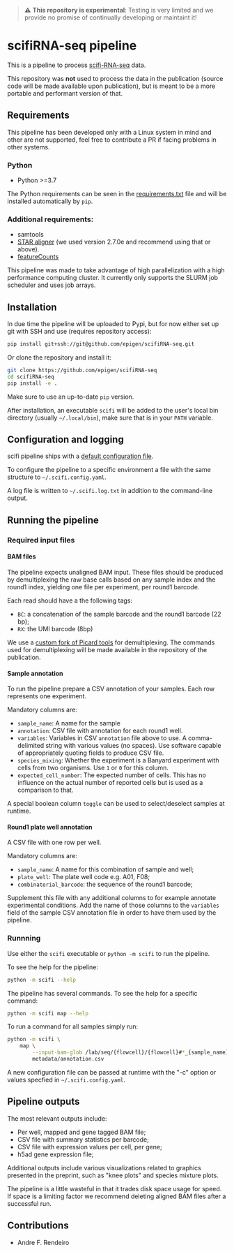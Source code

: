 > :warning: **This repository is experimental**: Testing is very limited and we
provide no promise of continually developing or maintaint it!

# scifiRNA-seq pipeline

This is a pipeline to process
[scifi-RNA-seq](https://www.biorxiv.org/content/10.1101/2019.12.17.879304v1)
data.

This repository was **not** used to process the data in the publication (source
code will be made available upon publication), but is meant to be a more
portable and performant version of that.

## Requirements

This pipeline has been developed only with a Linux system in mind and other
are not supported, feel free to contribute a PR if facing problems in other
systems.

### Python

- Python >=3.7

The Python requirements can be seen in the [requirements.txt](requirements.txt)
file and will be installed automatically by ``pip``.

### Additional requirements:

 - samtools
 - [STAR aligner](https://github.com/alexdobin/STAR) (we used version 2.7.0e and
recommend using that or above).
 - [featureCounts](http://subread.sourceforge.net/)


This pipeline was made to take advantage of high parallelization with a high
performance computing cluster. It currently only supports the SLURM job
scheduler and uses job arrays.

## Installation
In due time the pipeline will be uploaded to Pypi, but for now either set up git
with SSH and use (requires repository access):

```bash
pip install git+ssh://git@github.com/epigen/scifiRNA-seq.git
```
Or clone the repository and install it:

```bash
git clone https://github.com/epigen/scifiRNA-seq
cd scifiRNA-seq
pip install -e .
```

Make sure to use an up-to-date ``pip`` version.

After installation, an executable ``scifi`` will be added to the user's local
bin directory (usually `~/.local/bin`), make sure that is in your `PATH`
variable.

## Configuration and logging

scifi pipeline ships with a
[default configuration file](scifi/config/default.yaml).

To configure the pipeline to a specific environment a file with the same
structure  to `~/.scifi.config.yaml`.

A log file is written to `~/.scifi.log.txt` in addition to the command-line
output.


## Running the pipeline

### Required input files

#### BAM files

The pipeline expects unaligned BAM input. These files should be produced by
demultiplexing the raw base calls based on any sample index and the round1
index, yielding one file per experiment, per round1 barcode.

Each read should have a the following tags:
 - `BC`: a concatenation of the sample barcode and the round1 barcode (22 bp);
 - `RX`: the UMI barcode (8bp)

We use a [custom fork of Picard tools](https://github.com/DanieleBarreca/picard)
for demultiplexing. The commands used for demultiplexing will be made available
in the repository of the publication.

#### Sample annotation

To run the pipeline prepare a CSV annotation of your samples.
Each row represents one experiment.

Mandatory columns are:
 - `sample_name`: A name for the sample
 - `annotation`: CSV file with annotation for each round1 well.
 - `variables`:  Variables in CSV `annotation` file above to use. A
comma-delimited string with various values (no spaces). Use software capable of
appropriately quoting fields to produce CSV file.
 - `species_mixing`: Whether the experiment is a Banyard experiment with cells
from two organisms. Use `1` or `0` for this column.
 - `expected_cell_number`: The expected number of cells. This has no influence
on the actual number of reported cells but is used as a comparison to that.

A special boolean column `toggle` can be used to select/deselect samples at runtime.

#### Round1 plate well annotation

A CSV file with one row per well.

Mandatory columns are:
 - `sample_name`: A name for this combination of sample and well;
 - `plate_well`: The plate well code e.g. A01, F08;
 - `combinatorial_barcode`: the sequence of the round1 barcode;

Supplement this file with any additional columns to for example annotate
experimental conditions. Add the name of those columns to the `variables` field
of the sample CSV annotation file in order to have them used by the pipeline.

### Runnning

Use either the ``scifi`` executable or ``python -m scifi`` to run the pipeline.

To see the help for the pipeline:
```bash
python -m scifi --help
```

The pipeline has several commands. To see the help for a specific command:
```bash
python -m scifi map --help
```

To run a command for all samples simply run:
```bash
python -m scifi \
    map \
        --input-bam-glob /lab/seq/{flowcell}/{flowcell}#*_{sample_name}.bam \
        metadata/annotation.csv
```

A new configuration file can be passed at runtime with the "-c" option or
values specfied in `~/.scifi.config.yaml`.


## Pipeline outputs

The most relevant outputs include:
 - Per well, mapped and gene tagged BAM file;
 - CSV file with summary statistics per barcode;
 - CSV file with expression values per cell, per gene;
 - h5ad gene expression file;

Additional outputs include various visualizations related to graphics presented
in the preprint, such as "knee plots" and species mixture plots.

The pipeline is a little wasteful in that it trades disk space usage for speed.
If space is a limiting factor we recommend deleting aligned BAM files after a
successful run.


## Contributions

- Andre F. Rendeiro
